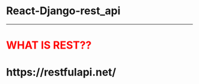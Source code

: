 # React-Django-rest_api
*****************************
<h1 style="color:red;">WHAT IS REST??<h1>
https://restfulapi.net/
